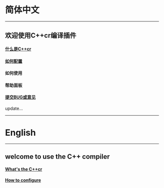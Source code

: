 # 简体中文

___

## 欢迎使用C++cr编译插件

#### [什么是C++cr](https://github.com/ZhonZhouShe/C-cr/blob/main/doc/wsccr.md)

#### [如何配置](https://github.com/ZhonZhouShe/C-cr/blob/main/doc/wciuccr.md)

#### 如何使用

#### 帮助面板

#### [提交BUG或意见](https://github.com/ZhonZhouShe/C-cr/issues)

update...

___

# English

___

## welcome to use the C++ compiler

#### [What's the C++cr](https://github.com/ZhonZhouShe/C-cr/blod/main/doc/wsccr.md)

#### [How to configure](https://github.com/ZhonZhouShe/C-cr/blod/main/doc/wciuccr.md)
